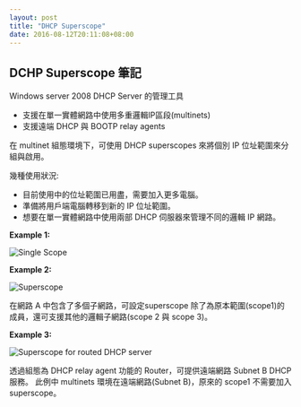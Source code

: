 ```yaml
---
layout: post
title: "DHCP Superscope"
date: 2016-08-12T20:11:08+08:00
---
```


## DCHP Superscope 筆記 ##

Windows server 2008 DHCP Server 的管理工具

- 支援在單一實體網路中使用多重邏輯IP區段(multinets)
- 支援遠端 DHCP 與 BOOTP relay agents

在 multinet 組態環境下，可使用 DHCP superscopes 來將個別 IP 位址範圍來分組與啟用。

幾種使用狀況:

- 目前使用中的位址範圍已用盡，需要加入更多電腦。
- 準備將用戶端電腦轉移到新的 IP 位址範圍。
- 想要在單一實體網路中使用兩部 DHCP 伺服器來管理不同的邏輯 IP 網路。
 
**Example 1:**

![Single Scope](https://i-technet.sec.s-msft.com/dynimg/IC292472.gif)

**Example 2:**

![Superscope](https://i-technet.sec.s-msft.com/dynimg/IC196411.gif)

在網路 A 中包含了多個子網路，可設定superscope 除了為原本範圍(scope1)的成員，還可支援其他的邏輯子網路(scope 2 與 scope 3)。

**Example 3:**

![Superscope for routed DHCP server](https://i-technet.sec.s-msft.com/dynimg/IC196412.gif)

透過組態為 DHCP relay agent 功能的 Router，可提供遠端網路 Subnet B DHCP 服務。
此例中 multinets 環境在遠端網路(Subnet B)，原來的 scope1 不需要加入 superscope。
